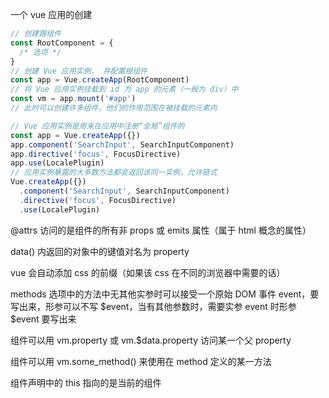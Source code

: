 一个 vue 应用的创建

```js
// 创建跟组件
const RootComponent = { 
  /* 选项 */ 
}
// 创建 Vue 应用实例， 并配置根组件
const app = Vue.createApp(RootComponent)
// 将 Vue 应用实例挂载到 id 为 app 的元素（一般为 div）中
const vm = app.mount('#app')
// 此时可以创建许多组件，他们的作用范围在被挂载的元素内
```

```js
// Vue 应用实例是用来在应用中注册“全局”组件的
const app = Vue.createApp({})
app.component('SearchInput', SearchInputComponent)
app.directive('focus', FocusDirective)
app.use(LocalePlugin)
// 应用实例暴露的大多数方法都会返回该同一实例，允许链式
Vue.createApp({})
  .component('SearchInput', SearchInputComponent)
  .directive('focus', FocusDirective)
  .use(LocalePlugin)
```

@attrs 访问的是组件的所有非 props 或 emits 属性（属于 html 概念的属性）

data() 内返回的对象中的键值对名为 property

vue 会自动添加 css 的前缀（如果该 css 在不同的浏览器中需要的话）

methods 选项中的方法中无其他实参时可以接受一个原始 DOM 事件 event，要写出来，形参可以不写 \$event，当有其他参数时，需要实参 event 时形参 \$event 要写出来

组件可以用 vm.property 或 vm.\$data.property 访问某一个父 property

组件可以用 vm.some_method() 来使用在 method 定义的某一方法

组件声明中的 this 指向的是当前的组件
